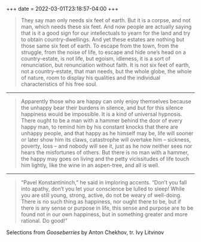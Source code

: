 +++
date = 2022-03-01T23:18:57-04:00
+++

> They say man only needs six feet of earth. But it is a corpse, and not man, which needs these six feet. And now people are actually saying that is it a good sign for our intellectuals to yearn for the land and try to obtain country-dwellings. And yet these estates are nothing but those same six feet of earth. To escape from the town, from the struggle, from the noise of life, to escape and hide one’s head on a country-estate, is not life, but egoism, idleness, it is a sort of renunciation, but renunciation without faith. It is not six feet of earth, not a country-estate, that man needs, but the whole globe, the whole of nature, room to display his qualities and the individual characteristics of his free soul.
---
> Apparently those who are happy can only enjoy themselves because the unhappy bear their burdens in silence, and but for this silence happiness would be impossible. It is a kind of universal hypnosis. There ought to be a man with a hammer behind the door of every happy man, to remind him by his constant knocks that there are unhappy people, and that happy as he himself may be, life will sooner or later show him its claws, catastrophe will overtake him – sickness, poverty, loss – and nobody will see it, just as he now neither sees nor hears the misfortunes of others. But there is no man with a hammer, the happy may goes on living and the petty vicissitudes of life touch him lightly, like the wine in an aspen-tree, and all is well.
---
> “Pavel Konstantininch,” he said in imploring accents. “Don’t you fall into apathy, don’t you let your conscience be lulled to sleep! While you are still young, strong, active, do not be weary of well-doing. There is no such thing as happiness, nor ought there to be, but if there is any sense or purpose in life, this sense and purpose are to be found not in our own happiness, but in something greater and more rational. Do good!”

Selections from _Gooseberries_ by Anton Chekhov, tr. Ivy Litvinov